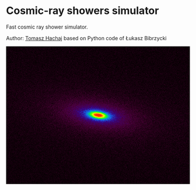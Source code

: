 # Cosmic-ray showers simulator

Fast cosmic ray shower simulator.

Author: [Tomasz Hachaj](https://sppr.up.krakow.pl/hachaj/) based on Python code of Łukasz Bibrzycki 

![This is a alt text.](intro.png "Shower image")